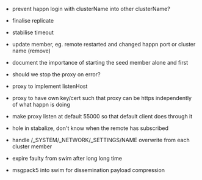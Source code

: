 * prevent happn login with clusterName into other clusterName?
* finalise replicate
* stabilise timeout
* update member, eg. remote restarted and changed happn port or cluster name (remove)
* document the importance of starting the seed member alone and first


* should we stop the proxy on error?
* proxy to implement listenHost
* proxy to have own key/cert such that proxy can be https independently of what happn is doing
* make proxy listen at default 55000 so that default client does through it


* hole in stabalize, don't know when the remote has subscribed
* handle /_SYSTEM/_NETWORK/_SETTINGS/NAME overwrite from each cluster member


* expire faulty from swim after long long time
* msgpack5 into swim for dissemination payload compression
